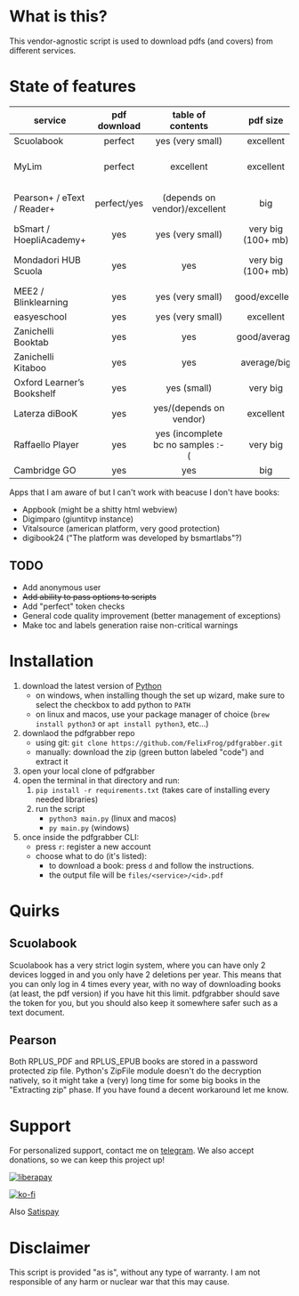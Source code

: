 # What is this?
This vendor-agnostic script is used to download pdfs (and covers) from different services.
# State of features

| service | pdf download | table of contents | pdf size | max logins | page labels | login expire | cover | rendered | refershes tokens |
| ------- | :----------: | :---------------: | :------: | :--------: | :---------: | :----------: | :---: | :------: | :--------------: |
| Scuolabook | perfect | yes (very small) | excellent | very restrictive | yes | never | yes | no | no |
| MyLim | perfect | excellent | excellent | no | not yet/depends on vendor | ? | yes | no | no |
| Pearson+ / eText / Reader+ | perfect/yes | (depends on vendor)/excellent | big | no | yes/depends on vendor/no | ? | yes | sometimes | yes |
| bSmart / HoepliAcademy+ | yes | yes (very small) | very big (100+ mb) | no | yes | ? | yes | no | no |
| Mondadori HUB Scuola | yes | yes | very big (100+ mb) | no | yes (disable because glitches) | ? | yes | no | no |
| MEE2 / Blinklearning | yes | yes (very small) | good/excellent | no/1token4ever | no | never | yes | no | no |
| easyeschool | yes | yes (very small) | excellent | no/1token4ever | no | never | yes | no | no |
| Zanichelli Booktab | yes | yes | good/average | yes | yes | ? | yes | no | no |
| Zanichelli Kitaboo | yes | yes | average/big | yes | yes | ? | yes | yes | no |
| Oxford Learner’s Bookshelf | yes | yes (small) | very big | ? | not yet/no | ? | yes | no | no |
| Laterza diBooK | yes | yes/(depends on vendor) | excellent | ? | not yet/no | ? | yes | no | no |
| Raffaello Player | yes | yes (incomplete bc no samples :-( | very big | ? | yes | ? | yes | no | no |
| Cambridge GO | yes | yes | big | no | yes | yes | yes | yes | no |

Apps that I am aware of but I can't work with beacuse I don't have books:
 - Appbook (might be a shitty html webview)
 - Digimparo (giuntitvp instance)
 - Vitalsource (american platform, very good protection)
 - digibook24 ("The platform was developed by bsmartlabs"?)

## TODO
 - Add anonymous user
 - ~~Add ability to pass options to scripts~~
 - Add "perfect" token checks
 - General code quality improvement (better management of exceptions)
 - Make toc and labels generation raise non-critical warnings

# Installation
1. download the latest version of [Python](https://www.python.org/downloads/)
    - on windows, when installing though the set up wizard, make sure to select the checkbox to add python to `PATH`
    - on linux and macos, use your package manager of choice (`brew install python3` or `apt install python3`, etc...)
2. downlaod the pdfgrabber repo
    - using git: `git clone https://github.com/FelixFrog/pdfgrabber.git`
    - manually: download the zip (green button labeled "code") and extract it
3. open your local clone of pdfgrabber
4. open the terminal in that directory and run:
    1) `pip install -r requirements.txt` (takes care of installing every needed libraries)
    2) run the script
        - `python3 main.py` (linux and macos) 
        - `py main.py` (windows)
5. once inside the pdfgrabber CLI:
    - press `r`: register a new account
    - choose what to do (it's listed):
       - to download a book: press `d` and follow the instructions.
       - the output file will be `files/<service>/<id>.pdf`

# Quirks
## Scuolabook
Scuolabook has a very strict login system, where you can have only 2 devices logged in and you only have 2 deletions per year. This means that you can only log in 4 times every year, with no way of downloading books (at least, the pdf version) if you have hit this limit. pdfgrabber should save the token for you, but you should also keep it somewhere safer such as a text document. 
## Pearson
Both RPLUS_PDF and RPLUS_EPUB books are stored in a password protected zip file. Python's ZipFile module doesn't do the decryption natively, so it might take a (very) long time for some big books in the "Extracting zip" phase. If you have found a decent workaround let me know.
# Support
For personalized support, contact me on [telegram](https://t.me/fflxx).
We also accept donations, so we can keep this project up! 

[![liberapay](https://liberapay.com/assets/widgets/donate.svg)](https://liberapay.com/flx/donate)

[![ko-fi](https://ko-fi.com/img/githubbutton_sm.svg)](https://ko-fi.com/Z8Z4PCZUI)

Also [Satispay](https://www.satispay.com/app/match/link/user/S6Y-CON--A7BC8CDF-2EF5-40B7-884C-FDAB482CA8ED)


# Disclaimer
This script is provided "as is", without any type of warranty. I am not responsible of any harm or nuclear war that this may cause.
